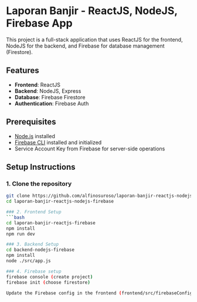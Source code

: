 # Laporan Banjir - ReactJS, NodeJS, Firebase App

This project is a full-stack application that uses ReactJS for the frontend, NodeJS for the backend, and Firebase for database management (Firestore).

## Features

- **Frontend**: ReactJS
- **Backend**: NodeJS, Express
- **Database**: Firebase Firestore
- **Authentication**: Firebase Auth

## Prerequisites

- [Node.js](https://nodejs.org/) installed
- [Firebase CLI](https://firebase.google.com/docs/cli) installed and initialized
- Service Account Key from Firebase for server-side operations

## Setup Instructions

### 1. Clone the repository

```bash
git clone https://github.com/alfinosuroso/laporan-banjir-reactjs-nodejs-firebase.git
cd laporan-banjir-reactjs-nodejs-firebase

### 2. Frontend Setup
```bash
cd laporan-banjir-reactjs-firebase
npm install
npm run dev

### 3. Backend Setup
cd backend-nodejs-firebase
npm install
node ./src/app.js

### 4. Firebase setup
firebase console (create project)
firebase init (choose firestore)

Update the Firebase config in the frontend (frontend/src/firebaseConfig.js) and the Firebase service account key in the backend (backend/src/firebaseAdminConfig.json) with your own Firebase project details.



